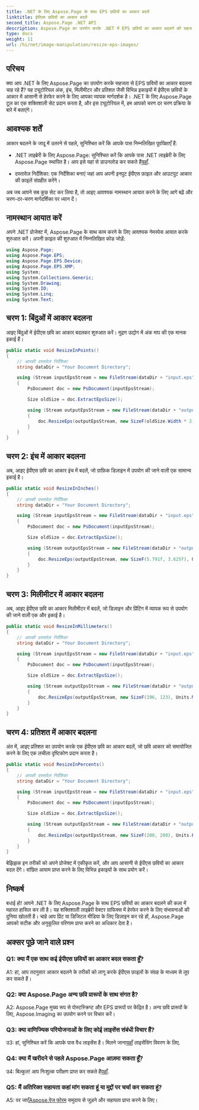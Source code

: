 ```yaml
---
title: .NET के लिए Aspose.Page के साथ EPS छवियों का आकार बदलें
linktitle: ईपीएस छवियों का आकार बदलें
second_title: Aspose.Page .NET API
description: Aspose.Page का उपयोग करके .NET में EPS छवियों का आकार बदलने की सहज प्रक्रिया का अन्वेषण करें। आसानी से अंक, इंच, मिलीमीटर और प्रतिशत में सटीकता प्राप्त करें।
type: docs
weight: 11
url: /hi/net/image-manipulation/resize-eps-images/
---
```

## परिचय

क्या आप .NET के लिए Aspose.Page का उपयोग करके सहजता से EPS छवियों का आकार बदलना चाह रहे हैं? यह ट्यूटोरियल अंक, इंच, मिलीमीटर और प्रतिशत जैसी विभिन्न इकाइयों में ईपीएस छवियों के आकार में आसानी से हेरफेर करने के लिए आपका व्यापक मार्गदर्शक है। .NET के लिए Aspose.Page टूल का एक शक्तिशाली सेट प्रदान करता है, और इस ट्यूटोरियल में, हम आपको चरण दर चरण प्रक्रिया के बारे में बताएंगे।

## आवश्यक शर्तें

आकार बदलने के जादू में उतरने से पहले, सुनिश्चित करें कि आपके पास निम्नलिखित पूर्वापेक्षाएँ हैं:

-  .NET लाइब्रेरी के लिए Aspose.Page: सुनिश्चित करें कि आपके पास .NET लाइब्रेरी के लिए Aspose.Page स्थापित है। आप इसे यहां से डाउनलोड कर सकते हैं[यहाँ](https://releases.aspose.com/page/net/).

- दस्तावेज़ निर्देशिका: एक निर्देशिका बनाएं जहां आप अपनी इनपुट ईपीएस फ़ाइल और आउटपुट आकार की फ़ाइलें संग्रहीत करेंगे।

अब जब आपने सब कुछ सेट कर लिया है, तो आइए आवश्यक नामस्थान आयात करने के लिए आगे बढ़ें और चरण-दर-चरण मार्गदर्शिका पर ध्यान दें।

## नामस्थान आयात करें

अपने .NET प्रोजेक्ट में, Aspose.Page के साथ काम करने के लिए आवश्यक नेमस्पेस आयात करके शुरुआत करें। अपनी फ़ाइल की शुरुआत में निम्नलिखित कोड जोड़ें:

```csharp
using Aspose.Page;
using Aspose.Page.EPS;
using Aspose.Page.EPS.Device;
using Aspose.Page.EPS.XMP;
using System;
using System.Collections.Generic;
using System.Drawing;
using System.IO;
using System.Linq;
using System.Text;
```

## चरण 1: बिंदुओं में आकार बदलना

आइए बिंदुओं में ईपीएस छवि का आकार बदलकर शुरुआत करें। मुद्रण उद्योग में अंक माप की एक मानक इकाई हैं।

```csharp
public static void ResizeInPoints()
{
    // आपकी दस्तावेज़ निर्देशिका
    string dataDir = "Your Document Directory";

    using (Stream inputEpsStream = new FileStream(dataDir + "input.eps", FileMode.Open, FileAccess.Read))
    {
        PsDocument doc = new PsDocument(inputEpsStream);

        Size oldSize = doc.ExtractEpsSize();

        using (Stream outputEpsStream = new FileStream(dataDir + "output_resize_points.eps", FileMode.Create, FileAccess.Write))
        {
            doc.ResizeEps(outputEpsStream, new SizeF(oldSize.Width * 2, oldSize.Height * 2), Units.Points);
        }
    }
}
```

## चरण 2: इंच में आकार बदलना

अब, आइए ईपीएस छवि का आकार इंच में बदलें, जो ग्राफ़िक डिज़ाइन में उपयोग की जाने वाली एक सामान्य इकाई है।

```csharp
public static void ResizeInInches()
{
    // आपकी दस्तावेज़ निर्देशिका
    string dataDir = "Your Document Directory";

    using (Stream inputEpsStream = new FileStream(dataDir + "input.eps", FileMode.Open, FileAccess.Read))
    {
        PsDocument doc = new PsDocument(inputEpsStream);

        Size oldSize = doc.ExtractEpsSize();

        using (Stream outputEpsStream = new FileStream(dataDir + "output_resize_inches.eps", FileMode.Create, FileAccess.Write))
        {
            doc.ResizeEps(outputEpsStream, new SizeF(5.791f, 3.625f), Units.Inches);
        }
    }
}
```

## चरण 3: मिलीमीटर में आकार बदलना

अब, आइए ईपीएस छवि का आकार मिलीमीटर में बदलें, जो डिज़ाइन और प्रिंटिंग में व्यापक रूप से उपयोग की जाने वाली एक और इकाई है।

```csharp
public static void ResizeInMillimeters()
{
    // आपकी दस्तावेज़ निर्देशिका
    string dataDir = "Your Document Directory";

    using (Stream inputEpsStream = new FileStream(dataDir + "input.eps", FileMode.Open, FileAccess.Read))
    {
        PsDocument doc = new PsDocument(inputEpsStream);

        Size oldSize = doc.ExtractEpsSize();

        using (Stream outputEpsStream = new FileStream(dataDir + "output_resize_mms.eps", FileMode.Create, FileAccess.Write))
        {
            doc.ResizeEps(outputEpsStream, new SizeF(196, 123), Units.Millimeters);
        }
    }
}
```

## चरण 4: प्रतिशत में आकार बदलना

अंत में, आइए प्रतिशत का उपयोग करके एक ईपीएस छवि का आकार बदलें, जो छवि आकार को समायोजित करने के लिए एक लचीला दृष्टिकोण प्रदान करता है।

```csharp
public static void ResizeInPercents()
{
    // आपकी दस्तावेज़ निर्देशिका
    string dataDir = "Your Document Directory";

    using (Stream inputEpsStream = new FileStream(dataDir + "input.eps", FileMode.Open, FileAccess.Read))
    {
        PsDocument doc = new PsDocument(inputEpsStream);

        Size oldSize = doc.ExtractEpsSize();

        using (Stream outputEpsStream = new FileStream(dataDir + "output_resize_percents.eps", FileMode.Create, FileAccess.Write))
        {
            doc.ResizeEps(outputEpsStream, new SizeF(200, 200), Units.Percents);
        }
    }
}
```

बेझिझक इन तरीकों को अपने प्रोजेक्ट में एकीकृत करें, और आप आसानी से ईपीएस छवियों का आकार बदल देंगे। वांछित आयाम प्राप्त करने के लिए विभिन्न इकाइयों के साथ प्रयोग करें।

## निष्कर्ष

बधाई हो! आपने .NET के लिए Aspose.Page के साथ EPS छवियों का आकार बदलने की कला में महारत हासिल कर ली है। यह शक्तिशाली लाइब्रेरी वेक्टर ग्राफिक्स में हेरफेर करने के लिए संभावनाओं की दुनिया खोलती है। चाहे आप प्रिंट या डिजिटल मीडिया के लिए डिज़ाइन कर रहे हों, Aspose.Page आपको सटीक और अनुकूलित परिणाम प्राप्त करने का अधिकार देता है।

## अक्सर पूछे जाने वाले प्रश्न

### Q1: क्या मैं एक साथ कई ईपीएस छवियों का आकार बदल सकता हूँ?

A1: हां, आप तदनुसार आकार बदलने के तरीकों को लागू करके ईपीएस फ़ाइलों के संग्रह के माध्यम से लूप कर सकते हैं।

### Q2: क्या Aspose.Page अन्य छवि प्रारूपों के साथ संगत है?

A2: Aspose.Page मुख्य रूप से पोस्टस्क्रिप्ट और EPS प्रारूपों पर केंद्रित है। अन्य छवि प्रारूपों के लिए, Aspose.Imaging का उपयोग करने पर विचार करें।

### Q3: क्या वाणिज्यिक परियोजनाओं के लिए कोई लाइसेंस संबंधी विचार हैं?

 उ3: हां, सुनिश्चित करें कि आपके पास वैध लाइसेंस है। मिलने जाना[यहाँ](https://purchase.aspose.com/buy) लाइसेंसिंग विवरण के लिए.

### Q4: क्या मैं खरीदने से पहले Aspose.Page आज़मा सकता हूँ?

 उ4: बिल्कुल! आप निःशुल्क परीक्षण प्राप्त कर सकते हैं[यहाँ](https://releases.aspose.com/).

### Q5: मैं अतिरिक्त सहायता कहां मांग सकता हूं या मुद्दों पर चर्चा कर सकता हूं?

 A5: पर जाएँ[Aspose.पेज फोरम](https://forum.aspose.com/c/page/39) समुदाय से जुड़ने और सहायता प्राप्त करने के लिए।